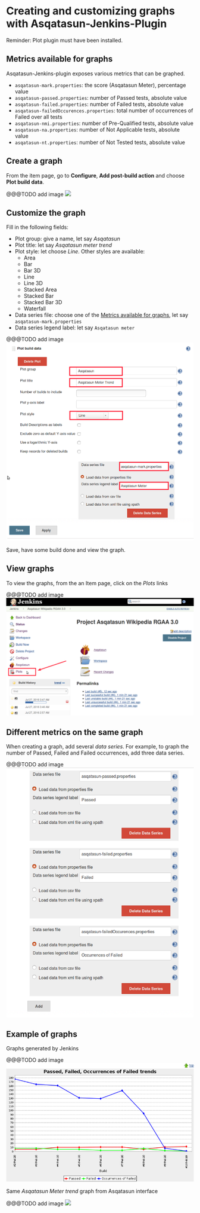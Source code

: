 # Creating and customizing graphs with Asqatasun-Jenkins-Plugin

Reminder: Plot plugin must have been installed.

## Metrics available for graphs

Asqatasun-Jenkins-plugin exposes various metrics that can be graphed.

* `asqatasun-mark.properties`: the score (Asqatasun Meter), percentage value
* `asqatasun-passed.properties`: number of Passed tests, absolute value
* `asqatasun-failed.properties`: number of Failed tests, absolute value
* `asqatasun-failedOccurences.properties`: total number of occurrences of Failed over all tests
* `asqatasun-nmi.properties`: number of Pre-Qualified tests, absolute value
* `asqatasun-na.properties`: number of Not Applicable tests, absolute value
* `asqatasun-nt.properties`: number of Not Tested tests, absolute value

## Create a graph

From the item page, go to **Configure**, **Add post-build action** and choose **Plot build data**.

@@@TODO add image ![](Images/screenshot_20150218_ASQATASUN_jenkins_plot_add.png)

## Customize the graph

Fill in the following fields:

* Plot group: give a name, let say *Asqatasun*
* Plot title: let say *Asqatasun meter trend*
* Plot style: let choose *Line*. Other styles are available:
    * Area
    * Bar
    * Bar 3D
    * Line
    * Line 3D
    * Stacked Area
    * Stacked Bar
    * Stacked Bar 3D
    * Waterfall
* Data series file: choose one of the [Metrics available for graphs](#metrics-available-for-graphs), let say `asqatasun-mark.properties`
* Data series legend label: let say `Asqatasun meter`

@@@TODO add image ![](Images/screenshot_20150218_ASQATASUN_jenkins_plot_add_data_series_highlight.png)

Save, have some build done and view the graph.

## View graphs

To view the graphs, from the an Item page, click on the *Plots* links

@@@TODO add image ![](Images/screenshot_20150218_ASQATASUN_jenkins_plot_graphs_link.png)

## Different metrics on the same graph

When creating a graph, add several *data series*. For example, to graph the number
of Passed, Failed and Failed occurrences, add three data series.

@@@TODO add image ![](Images/screenshot_20150218_ASQATASUN_jenkins_plot_add_data_series_multiple.png)

## Example of graphs

Graphs generated by Jenkins

@@@TODO add image ![](Images/screenshot_20150218_ASQATASUN_jenkins_plot_graphs.png)

Same *Asqatasun Meter trend* graph from Asqatasun interface

@@@TODO add image ![](Images/screenshot_20150218_ASQATASUN_jenkins_plot_graphs_from_TG.png)
